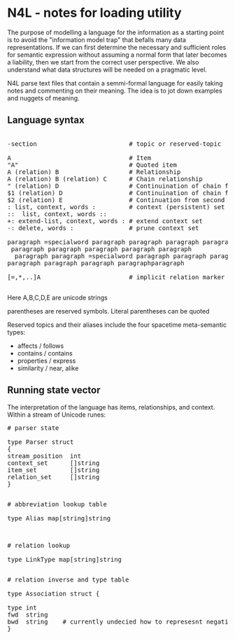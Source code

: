 
# N4L - notes for loading utility


The purpose of modelling a language for the information as a starting
point is to avoid the "information model trap" that befalls many data
representations. If we can first determine the necessary and
sufficient roles for semantic expression without assuming a normal form
that later becomes a liability, then we start from the correct user perspective.
We also understand what data structures will be needed on a pragmatic level.

N4L parse text files that contain a semmi-formal language for easily taking notes and commenting
on their meaning. The idea is to jot down examples and nuggets of meaning.

## Language syntax

<pre>

-section                         # topic or reserved-topic

A                                # Item
"A"                              # Quoted item
A (relation) B                   # Relationship
A (relation) B (relation) C      # Chain relationship
" (relation) D                   # Continuination of chain from previous single item
$1 (relation) D                  # Continuination of chain from previous first item
$2 (relation) E                  # Continuation from second previous
: list, context, words :         # context (persistent) set
::  list, context, words ::
+: extend-list, context, words : # extend context set
-: delete, words :               # prune context set

paragraph =specialword paragraph paragraph paragraph paragraph
 paragraph paragraph paragraph paragraph paragraph
  paragraph paragraph =specialword paragraph paragraph paragraph
paragraph paragraph paragraph paragraphparagraph

[=,*,..]A                        # implicit relation marker

</pre>

Here A,B,C,D,E are unicode strings

parentheses are reserved symbols. Literal parentheses can be quoted


Reserved topics and their aliases include the four spacetime meta-semantic types:
* affects    / follows
* contains   / contains
* properties / express
* similarity / near, alike

## Running state vector

The interpretation of the language has items, relationships, and context.
Within a stream of Unicode runes:

<pre>
# parser state

type Parser struct 
{
stream_position  int
context_set      []string
item_set         []string
relation_set     []string
}

</pre>
<pre>
# abbreviation lookup table

type Alias map[string]string

</pre>
<pre>

# relation lookup

type LinkType map[string]string

</pre>
<pre>
# relation inverse and type table

type Association struct {

type int
fwd  string
bwd  string    # currently undecied how to represesnt negative patterns NOT, !, exceptions
}

</pre>